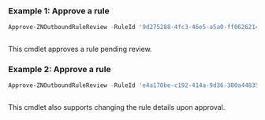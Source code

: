 ### Example 1: Approve a rule
```powershell
Approve-ZNOutboundRuleReview -RuleId '9d275288-4fc3-46e5-a5a0-ff0626214b87'
```

```output

```

This cmdlet approves a rule pending review.

### Example 2: Approve a rule
```powershell
Approve-ZNOutboundRuleReview -RuleId 'e4a170be-c192-414a-9d36-380a4483583a' -Description "new description" -Reason "Other" -Details "add description"
```

```output

```

This cmdlet also supports changing the rule details upon approval.